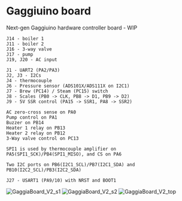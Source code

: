 # Gaggiuino board

Next-gen Gaggiuino hardware controller board - WIP
```
J14 - boiler 1
J11 - boiler 2
J16 - 3-way valve
J17 - pump
J19, J20 - AC input

J1 - UART2 (PA2/PA3)
J2, J3 - I2Cs
J4 - thermocouple
J6 - Pressure sensor (ADS101X/ADS111X on I2C1)
J7 - Brew (PC14) / Steam (PC15) switch
J8 - Scales (PB0 -> CLK, PB8 -> D1, PB9 -> D2)
J9 - 5V SSR control (PA15 -> SSR1, PA8 -> SSR2)

AC zero-cross sense on PA0
Pump control on PA1
Buzzer on PB14
Heater 1 relay on PB13
Heater 2 relay on PB12
3-Way valve control on PC13

SPI1 is used by thermocouple amplifier on PA5(SPI1_SCK)/PB4(SPI1_MISO), and CS on PA6

Two I2C ports on PB6(I2C1_SCL)/PB7(I2C1_SDA) and PB10(I2C2_SCL)/PB3(I2C2_SDA)

J27 - USART1 (PA9/10) with NRST and BOOT1
```
![GaggiaBoard_V2_s1](https://github.com/banoz/CoffeeHat/blob/main/Hardware/GaggiaBoard_V2/EAGLE/Exports/GaggiaBoard_V2_s1.png)
![GaggiaBoard_V2_s2](https://github.com/banoz/CoffeeHat/blob/main/Hardware/GaggiaBoard_V2/EAGLE/Exports/GaggiaBoard_V2_s2.png)
![GaggiaBoard_V2_top](https://github.com/banoz/CoffeeHat/blob/main/Hardware/GaggiaBoard_V2/EAGLE/Exports/GaggiaBoard_V2_top.png)

